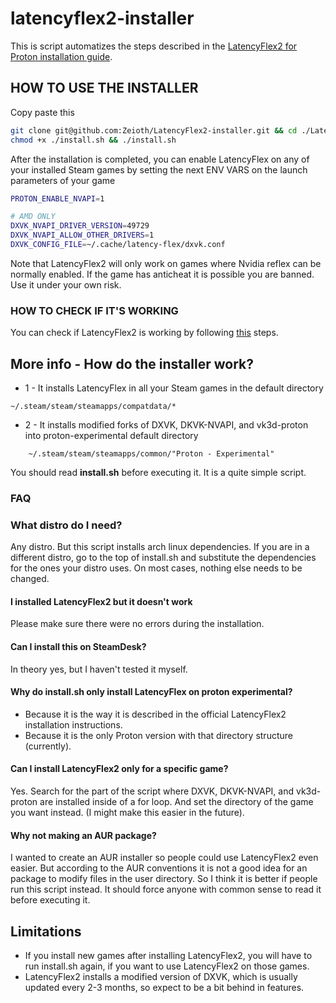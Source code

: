
# latencyflex2-installer
This is script automatizes the steps described in the
[LatencyFlex2 for Proton installation guide](https://lfx2.ishitatsuy.uk/shim/building.html).

## HOW TO USE THE INSTALLER
Copy paste this
``` sh
git clone git@github.com:Zeioth/LatencyFlex2-installer.git && cd ./LatencyFlex2-installer
chmod +x ./install.sh && ./install.sh
```

After the installation is completed, you can enable LatencyFlex on any of your installed Steam games by setting the next ENV VARS on the launch parameters of your game

``` sh
PROTON_ENABLE_NVAPI=1

# AMD ONLY
DXVK_NVAPI_DRIVER_VERSION=49729
DXVK_NVAPI_ALLOW_OTHER_DRIVERS=1
DXVK_CONFIG_FILE=~/.cache/latency-flex/dxvk.conf
```

Note that LatencyFlex2 will only work on games where Nvidia reflex can be normally enabled. If the game has anticheat it is possible you are banned. Use it under your own risk.

### HOW TO CHECK IF IT'S WORKING
You can check if LatencyFlex2 is working by following [this](https://lfx2.ishitatsuy.uk/shim/installing.html#enabling-or-disabling-explicit-latency-markers) steps.

## More info - How do the installer work?

* 1 - It installs LatencyFlex in all your Steam games in the default directory
```
~/.steam/steam/steamapps/compatdata/*
```
* 2 - It installs modified forks of DXVK, DKVK-NVAPI, and vk3d-proton into
  proton-experimental default directory
```
    ~/.steam/steam/steamapps/common/"Proton - Experimental"
```
You should read **install.sh** before executing it. It is a quite simple script.


### FAQ

### What distro do I need?
Any distro. But this script installs arch linux dependencies.
If you are in a different distro, go to the top of install.sh and substitute
the dependencies for the ones your distro uses. On most cases, nothing else
needs to be changed.

#### I installed LatencyFlex2 but it doesn't work
Please make sure there were no errors during the installation.

#### Can I install this on SteamDesk?
In theory yes, but I haven't tested it myself.

#### Why do install.sh only install LatencyFlex on proton experimental?

* Because it is the way it is described in the official LatencyFlex2
  installation instructions.
* Because it is the only Proton version with that directory structure (currently).

#### Can I install LatencyFlex2 only for a specific game?
Yes. Search for the part of the script where DXVK, DKVK-NVAPI, and vk3d-proton are installed inside of a for loop. And set the directory of the game you want instead. (I might make this easier in the future).

#### Why not making an AUR package?
I wanted to create an AUR installer so people could use LatencyFlex2 even
easier. But according to the AUR conventions it is not a good idea for an
package to modify files in the user directory. So I think it is better if
people run this script instead. It should force anyone with common sense to
read it before executing it.

## Limitations
* If you install new games after installing LatencyFlex2, you will have to run
install.sh again, if you want to use LatencyFlex2 on those games.
* LatencyFlex2 installs a modified version of DXVK, which is usually updated
every 2-3 months, so expect to be a bit behind in features.
